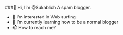 ###👋 Hi, I’m @Sukablich
A spam blogger.
- 👀 I’m interested in Web surfing
- 🌱 I’m currently learning how to be a normal blogger
- 📫 How to reach me?
